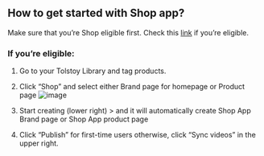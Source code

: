 ## How to get started with Shop app?

Make sure that you’re Shop eligible first. Check this [link](https://help.shopify.com/en/manual/online-sales-channels/shop/eligibility) if you’re eligible.

### If you’re eligible:

1. Go to your Tolstoy Library and tag products.

   
2. Click “Shop” and select either Brand page for homepage or Product page
![image](https://github.com/user-attachments/assets/77342289-ee67-40e2-89ca-dbec77d1bff6)

   
3. Start creating (lower right) > and it will automatically create Shop App Brand page or Shop App product page

   
4. Click “Publish” for first-time users otherwise, click “Sync videos” in the upper right.
